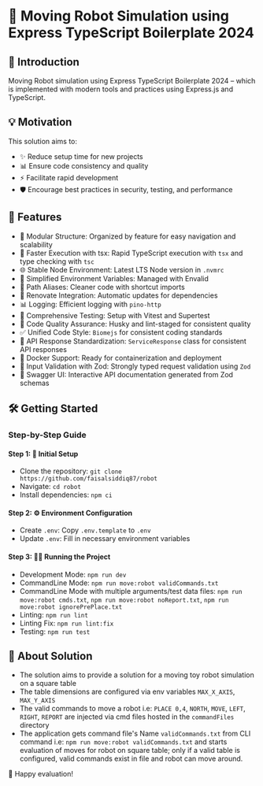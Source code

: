 # 🚀 Moving Robot Simulation using Express TypeScript Boilerplate 2024

## 🌟 Introduction

Moving Robot simulation using Express TypeScript Boilerplate 2024 – which is implemented with modern tools and practices using Express.js and TypeScript.

## 💡 Motivation

This solution aims to:

- ✨ Reduce setup time for new projects
- 📊 Ensure code consistency and quality
- ⚡  Facilitate rapid development
- 🛡️ Encourage best practices in security, testing, and performance

## 🚀 Features

- 📁 Modular Structure: Organized by feature for easy navigation and scalability
- 💨 Faster Execution with tsx: Rapid TypeScript execution with `tsx` and type checking with `tsc`
- 🌐 Stable Node Environment: Latest LTS Node version in `.nvmrc`
- 🔧 Simplified Environment Variables: Managed with Envalid
- 🔗 Path Aliases: Cleaner code with shortcut imports
- 🔄 Renovate Integration: Automatic updates for dependencies
- 📊 Logging: Efficient logging with `pino-http`
- 🧪 Comprehensive Testing: Setup with Vitest and Supertest
- 🔑 Code Quality Assurance: Husky and lint-staged for consistent quality
- ✅ Unified Code Style: `Biomejs` for consistent coding standards
- 📃 API Response Standardization: `ServiceResponse` class for consistent API responses
- 🐳 Docker Support: Ready for containerization and deployment
- 📝 Input Validation with Zod: Strongly typed request validation using `Zod`
- 🧩 Swagger UI: Interactive API documentation generated from Zod schemas

## 🛠️ Getting Started

### Step-by-Step Guide

#### Step 1: 🚀 Initial Setup

- Clone the repository: `git clone https://github.com/faisalsiddiq87/robot`
- Navigate: `cd robot`
- Install dependencies: `npm ci`

#### Step 2: ⚙️ Environment Configuration

- Create `.env`: Copy `.env.template` to `.env`
- Update `.env`: Fill in necessary environment variables

#### Step 3: 🏃‍♂️ Running the Project

- Development Mode: `npm run dev`
- CommandLine Mode: `npm run move:robot validCommands.txt`
- CommandLine Mode with multiple arguments/test data files: `npm run move:robot cmds.txt`, `npm run move:robot noReport.txt`, `npm run move:robot ignorePrePlace.txt`
- Linting: `npm run lint`
- Linting Fix: `npm run lint:fix`
- Testing: `npm run test`

## 🤝 About Solution

- The solution aims to provide a solution for a moving toy robot simulation on a square table
- The table dimensions are configured via env variables `MAX_X_AXIS`, `MAX_Y_AXIS`
- The valid commands to move a robot i.e: `PLACE 0,4`, `NORTH`, `MOVE`, `LEFT`, `RIGHT`, `REPORT` are injected via cmd files hosted in the `commandFiles` directory
- The application gets command file's Name `validCommands.txt` from CLI command i.e: `npm run move:robot validCommands.txt` and starts evaluation of moves for robot on square table; only if a valid table is configured, valid commands exist in file and robot can move around.

🎉 Happy evaluation!